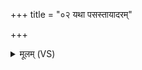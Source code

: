 +++
title = "०२ यथा पसस्तायादरम्"

+++
<details><summary>मूलम् (VS)</summary>

यथा॒ पस॑स्तायाद॒रं वाते॑न स्थूल॒भं कृ॒तम्। याव॑त्पर॒स्वतः॒ पस॒स्ताव॑त्ते वर्धतां॒ पसः॑ ॥
</details>